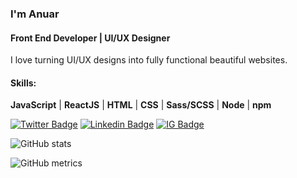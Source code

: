 ### I'm Anuar
#### Front End Developer | UI/UX Designer
I love turning UI/UX designs into fully functional beautiful websites.

#### Skills: 
**JavaScript** | **ReactJS** | **HTML** | **CSS** | **Sass/SCSS** | **Node** | **npm**


[![Twitter Badge](https://img.shields.io/badge/-@anuarnyi-1ca0f1?style=flat&labelColor=1ca0f1&logo=twitter&logoColor=white&link=https://twitter.com/anuarnyi)](https://twitter.com/anuarnyi) [![Linkedin Badge](https://img.shields.io/badge/-anuarshaidenov-0e76a8?style=flat&labelColor=0e76a8&logo=linkedin&logoColor=white)](https://www.linkedin.com/in/anuar-shaidenov-365a951b8/) [![IG Badge](https://img.shields.io/badge/-@044anuar-e84393?style=flat&labelColor=e84393&logo=instagram&logoColor=white)](https://instagram.com/044anuar)

![GitHub stats](https://github-readme-stats.vercel.app/api?username=anuarshaidenov&show_icons=false&theme=dark)  

![GitHub metrics](https://metrics.lecoq.io/anuarshaidenov)  
